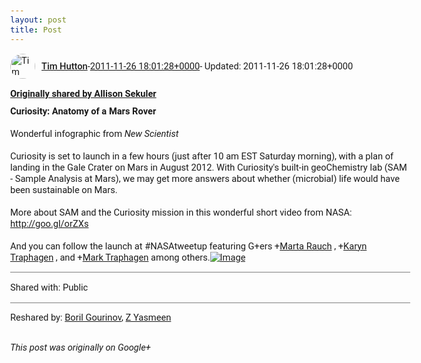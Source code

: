 ```yaml
---
layout: post
title: Post
---
```


<html><head><meta charset="utf-8"><title>Google+ post</title><style>body {font: 11pt Roboto, Arial, sans-serif; max-width: 640px; margin: 24px;}.author-photo {border-radius: 50%; margin-right: 10px; width: 40px;}.author {font-weight: 500;}.main-content {margin: 15px 0 15px;}.post-title {font-weight: bold;}.location {display: block; margin-top: 15px;}.location img {float: left; margin-right: 5px; width: 20px;}.media-link {display: inline-block; max-width: 100%; vertical-align: top;}.media-link p {margin-top: 5px; max-height: 4em; overflow: scroll;}.media {max-height: 100vh; max-width: 100%;}.video-placeholder {background: black; display: flex; height: 300px; max-width: 100%; width: 640px;}.play-icon {border-bottom: 30px solid transparent; border-left: 50px solid white; border-top: 30px solid transparent; color: white; margin: auto;}.album {max-height: 800px; overflow: scroll; width: calc(100vw - 48px);}.album .media-link {margin-right: 5px; max-width: 250px;}.album .media {max-height: 250px;}.link-embed {border-top: 1px solid lightgrey; display: block; margin-top: 20px;}.link-embed img {max-width: 100%;}.inline-link-embed {display: block;}.inline-link-embed img {vertical-align: middle;}.link-title {display: inline-block; font-size: medium; font-weight: 300; padding-left: 1em;}.reshare-attribution {display: block; font-weight: bold; margin-bottom: 10px;}.poll-image {margin-bottom: 5px; max-height: 300px; max-width: 500px;}.poll-choice {align-items: center; display: flex; margin-bottom: 5px; max-width: 500px;}.poll-choice-percentage {background-color: lightblue; height: 100%; left: 0; position: absolute; z-index: -1;}.poll-choice-selected {margin-right: 5px;}.poll-choice-results {border: 1px solid lightgray; border-radius: 5px; display: flex; line-height: 40px; overflow: hidden; padding: 0 8px; position: relative;}.poll-choice-results, .poll-choice-description {flex-grow: 1; margin-right: 10px;}.poll-choice-image {width: 100%;}.poll-choice-image, .poll-choice-image img {max-height: 40px; max-width: 100px;}.poll-choice-votes {max-height: 100px; overflow: auto;}.plus-entity-embed {color: black; display: block; text-decoration: none;}.plus-entity-embed-cover-photo {max-height: 300px; max-width: 100%;}.plus-entity-embed-info {padding: 0 1em 1em;}.plus-entity-embed-info h2 {font-weight: 500; margin: 10px 0;}.plus-entity-embed-info p {font-size: small; margin: 0;}.collection-owner-avatar {border-radius: 50%; border: 2px solid white; height: 40px; margin-top: -22px;}.visibility {padding: 1em 0; border-top: 1px solid grey;}.post-activity {padding: 1em 0; border-top: 1px solid grey;}.comments {border-top: 1px solid gray; padding-top: 1em;}.comment + .comment {margin-top: 1em;}.comment .media-link, .comment .inline-link-embed {margin-top: 5px;}</style></head><body><div style="margin-bottom:1em;"><div style="display:flex; align-items:center"><img class="author-photo" src="https://lh4.googleusercontent.com/-epo4ZZKNqEw/AAAAAAAAAAI/AAAAAAAAVSU/qu3LpcHEnoQ/s64-c/photo.jpg" alt="Tim Hutton"><a href="https://plus.google.com/+TimHutton" target="_blank" class="author">Tim Hutton</a> - <a target="_blank" href="https://plus.google.com/+TimHutton/posts/QzsLPPMuXWy">2011-11-26 18:01:28+0000</a><span> - Updated: 2011-11-26 18:01:28+0000</span></div><div class="main-content"></div><div><a target="_blank" href="https://plus.google.com/+AllisonSekuler/posts/E5pMzJwcHdj" class="reshare-attribution">Originally shared by Allison Sekuler</a><b>Curiosity: Anatomy of a Mars Rover</b><br><br>Wonderful infographic from <i>New Scientist</i><br><br>Curiosity is set to launch in a few hours (just after 10 am EST Saturday morning), with a plan of landing in the Gale Crater on Mars in August 2012. With Curiosity&#39;s built-in geoChemistry lab (SAM - Sample Analysis at Mars), we may get more answers about whether (microbial) life would have been sustainable on Mars. <br><br>More about SAM and the Curiosity mission in this wonderful short video from NASA: <a rel="nofollow" target="_blank" href="http://goo.gl/orZXs" class="ot-anchor bidi_isolate" jslog="10929; track:click" dir="ltr">http://goo.gl/orZXs</a><br><br>And you can follow the launch at #NASAtweetup featuring G+ers <span class="proflinkWrapper"><span class="proflinkPrefix">+</span><a class="proflink bidi_isolate" href="https://plus.google.com/115086164234677016312" oid="115086164234677016312" >Marta Rauch</a></span> , <span class="proflinkWrapper"><span class="proflinkPrefix">+</span><a class="proflink bidi_isolate" href="https://plus.google.com/116780922551677170912" oid="116780922551677170912" >Karyn Traphagen</a></span> , and <span class="proflinkWrapper"><span class="proflinkPrefix">+</span><a class="proflink bidi_isolate" href="https://plus.google.com/107022061436866576067" oid="107022061436866576067" >Mark Traphagen</a></span>  among others.<a href="https://lh6.googleusercontent.com/-lM7FWcXsCtw/TtDXex1-BFI/AAAAAAAACqQ/zHcZmUk4Lss/w288-h288/g_curiosity_rover.jpeg" target="_blank" class="media-link"><img src="https://lh6.googleusercontent.com/-lM7FWcXsCtw/TtDXex1-BFI/AAAAAAAACqQ/zHcZmUk4Lss/w288-h288/g_curiosity_rover.jpeg" alt="Image" class="media"></a></div></div><div class="visibility">Shared with: Public</div><div class="post-activity"><div class="resharers">Reshared by: <a href="https://plus.google.com/+BorilGourinov">Boril Gourinov</a>, <a href="https://plus.google.com/109758948408200326888">Z Yasmeen</a></div></div></body></html>

<i>This post was originally on Google+</i>